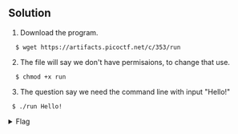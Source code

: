 ## Solution
  1. Download the program.
  ```
    $ wget https://artifacts.picoctf.net/c/353/run
  ```
  2. The file will say we don't have permisaions, to change that use.
  ```
    $ chmod +x run
  ```
  
  3. The question say we need the command line with input "Hello!" 
  ```
   $ ./run Hello! 
  ```
   <details>
       <summary> Flag </summary>
  
         picoCTF{F1r57_4rgum3n7_f65ed63e}
  
   </details>
